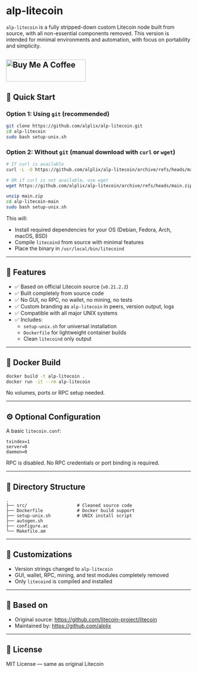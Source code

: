 # alp-litecoin

`alp-litecoin` is a fully stripped-down custom Litecoin node built from source, with all non-essential components removed. This version is intended for minimal environments and automation, with focus on portability and simplicity.


<a href="https://www.buymeacoffee.com/alplix" target="_blank"><img src="https://cdn.buymeacoffee.com/buttons/v2/default-blue.png" alt="Buy Me A Coffee" style="height: 60px !important;width: 217px !important;" ></a>
---

## 🚀 Quick Start

### Option 1: Using `git` (recommended)

```bash
git clone https://github.com/alplix/alp-litecoin.git
cd alp-litecoin
sudo bash setup-unix.sh
```

### Option 2: Without `git` (manual download with `curl` or `wget`)

```bash
# If curl is available
curl -L -O https://github.com/alplix/alp-litecoin/archive/refs/heads/main.zip

# OR if curl is not available, use wget
wget https://github.com/alplix/alp-litecoin/archive/refs/heads/main.zip

unzip main.zip
cd alp-litecoin-main
sudo bash setup-unix.sh
```

This will:
- Install required dependencies for your OS (Debian, Fedora, Arch, macOS, BSD)
- Compile `litecoind` from source with minimal features
- Place the binary in `/usr/local/bin/litecoind`

---

## 🔧 Features

- ✅ Based on official Litecoin source (`v0.21.2.2`)
- ✅ Built completely from source code
- ✅ No GUI, no RPC, no wallet, no mining, no tests
- ✅ Custom branding as `alp-litecoin` in peers, version output, logs
- ✅ Compatible with all major UNIX systems
- ✅ Includes:
  - `setup-unix.sh` for universal installation
  - `Dockerfile` for lightweight container builds
  - Clean `litecoind` only output

---

## 🐳 Docker Build

```bash
docker build -t alp-litecoin .
docker run -it --rm alp-litecoin
```

No volumes, ports or RPC setup needed.

---

## ⚙️ Optional Configuration

A basic `litecoin.conf`:

```
txindex=1
server=0
daemon=0
```

RPC is disabled. No RPC credentials or port binding is required.

---

## 📁 Directory Structure

```
.
├── src/                   # Cleaned source code
├── Dockerfile             # Docker build support
├── setup-unix.sh          # UNIX install script
├── autogen.sh
├── configure.ac
└── Makefile.am
```

---

## 🧩 Customizations

- Version strings changed to `alp-litecoin`
- GUI, wallet, RPC, mining, and test modules completely removed
- Only `litecoind` is compiled and installed

---

## 🔗 Based on

- Original source: https://github.com/litecoin-project/litecoin
- Maintained by: https://github.com/alplix

---

## 📜 License

MIT License — same as original Litecoin
